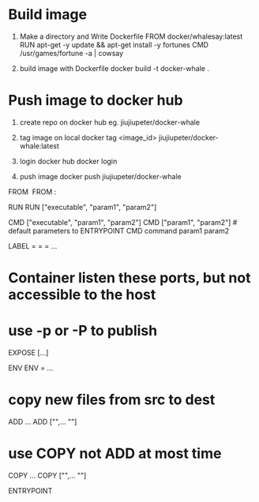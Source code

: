 # Build image
1. Make a directory and Write Dockerfile
FROM docker/whalesay:latest
RUN apt-get -y update && apt-get install -y fortunes
CMD /usr/games/fortune -a | cowsay

2. build image with Dockerfile
docker build -t docker-whale .


# Push image to docker hub
1. create repo on docker hub
eg. 
jiujiupeter/docker-whale

2. tag image on local
docker tag <image_id> jiujiupeter/docker-whale:latest

3. login docker hub
docker login

3. push image 
docker push jiujiupeter/docker-whale



FROM <image>
FROM <image>:<tag>



RUN <command>
RUN ["executable", "param1", "param2"]



CMD ["executable", "param1", "param2"]
CMD ["param1", "param2"]	# default parameters to ENTRYPOINT
CMD command param1 param2



LABEL <key>=<value> <key>=<value> <key>=<value> ...



# Container listen these ports, but not accessible to the host
# use -p or -P to publish
EXPOSE <port> [<port>...]



ENV <key> <value>
ENV <key>=<value> ...



# copy new files from src to dest
ADD <src>... <dest>
ADD ["<src>",... "<dest>"]


# use COPY not ADD at most time 
COPY <src>... <dest>
COPY ["<src>",... "<dest>"]



ENTRYPOINT

